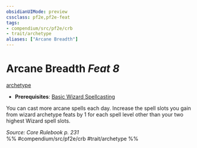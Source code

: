 ```yaml
---
obsidianUIMode: preview
cssclass: pf2e,pf2e-feat
tags:
- compendium/src/pf2e/crb
- trait/archetype
aliases: ["Arcane Breadth"]
---
```

# Arcane Breadth  *Feat 8*  
[archetype](../../Rules/traits/archetype.md)  

- **Prerequisites**: [Basic Wizard Spellcasting](basic-wizard-spellcasting.md)

You can cast more arcane spells each day. Increase the spell slots you gain from wizard archetype feats by 1 for each spell level other than your two highest Wizard spell slots.

*Source: Core Rulebook p. 231*  
%% #compendium/src/pf2e/crb #trait/archetype %%